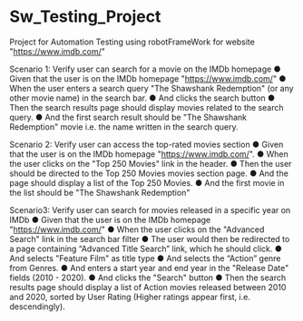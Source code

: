 # Sw_Testing_Project
Project for Automation Testing using robotFrameWork for website "https://www.imdb.com/"

Scenario 1: Verify user can search for a movie on the IMDb homepage
● Given that the user is on the IMDb homepage "https://www.imdb.com/"
● When the user enters a search query "The Shawshank Redemption" (or any other movie
name) in the search bar.
● And clicks the search button
● Then the search results page should display movies related to the search query.
● And the first search result should be "The Shawshank Redemption" movie i.e. the name
written in the search query.

Scenario 2: Verify user can access the top-rated movies section
● Given that the user is on the IMDb homepage "https://www.imdb.com/".
● When the user clicks on the "Top 250 Movies" link in the header.
● Then the user should be directed to the Top 250 Movies movies section page.
● And the page should display a list of the Top 250 Movies.
● And the first movie in the list should be "The Shawshank Redemption"

Scenario3: Verify user can search for movies released in a specific year on IMDb
● Given that the user is on the IMDb homepage "https://www.imdb.com/"
● When the user clicks on the "Advanced Search" link in the search bar filter
● The user would then be redirected to a page containing “Advanced Title Search” link,
which he should click.
● And selects "Feature Film" as title type
● And selects the “Action” genre from Genres.
● And enters a start year and end year in the "Release Date" fields (2010 - 2020).
● And clicks the "Search" button
● Then the search results page should display a list of Action movies released between
2010 and 2020, sorted by User Rating (Higher ratings appear first, i.e. descendingly).
